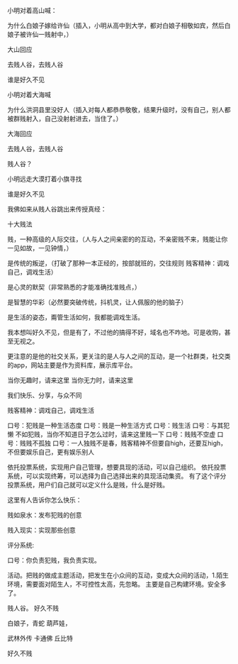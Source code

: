 小明对着高山喊：

为什么白娘子嫁给许仙（插入，小明从高中到大学，都对白娘子相敬如宾，然后白娘子被许仙一贱射中，）

大山回应

去贱人谷，去贱人谷

谁是好久不见

小明对着大海喊

为什么洪洞县里没好人（插入对每人都恭恭敬敬，结果升级时，没有自己，别人都被群贱射入，自己没射射进去，当住了。）

大海回应

去贱人谷，去贱人谷

贱人谷？


小明远走大漠打着小旗寻找

谁是好久不见

我佛如来从贱人谷跳出来传授真经：

十大贱法 

贱，一种高级的人际交往，（人与人之间亲密的的互动，不亲密贱不来，贱能让你一见如故，一见钟情，）

是传统的叛逆，（打破了那种一本正经的，按部就班的，交往规则 贱客精神：调戏自己，调戏生活）

是心灵的默契（非常熟悉的才能准确找准贱点，）

是智慧的华彩（必然要突破传统，抖机灵，让人佩服的他的脑子）

是生活的姿态，甭管生活如何，我都能调戏生活。


我本想叫好久不见，但是有了，不过他的搞得不好，域名也不咋地。可是收购，甚至无视之。

更注意的是他的社交关系，更关注的是人与人之间的互动，是一个社群类，社交类的app，网站主要是作为资料库，展示库平台。

当你无趣时，请来这里
当你无力时，请来这里

我们快乐、分享，与众不同

贱客精神：调戏自己，调戏生活


口号：犯贱是一种生活态度
口号：贱是一种生活方式
口号：贱生活
口号：与其犯懒 不如犯贱，当你不知道日子怎么过时，请来这里贱一下
口号：贱贱不空虚
口号：贱贱不孤独
口号：一人独贱不是春，贱客精神不但要自high，还要互high，不但要娱乐自己，更有娱乐别人


依托投票系统，实现用户自己管理，想要具现的活动，可以自己组织。
依托投票系统，可以实现终筹，可以选择为自己选择出来的具现活动集资。
有了这个评分投票系统，用户们自己就可以定义什么是贱，什么是好贱。

这里有人告诉你怎么快乐：

贱如泉水：发布犯贱的创意

贱入现实：实现那些创意





评分系统:

口号：你负责犯贱，我负责实现。


活动。把贱的做成主题活动，把发生在小众间的互动，变成大众间的活动，1.陌生环境，需要面对陌生人，不可控性太高，先忽略。
主要是自己构建环境。安全多了。

贱人谷。 好久不贱


白娘子，青蛇 葫芦娃，

武林外传 卡通佛 丘比特

好久不贱

